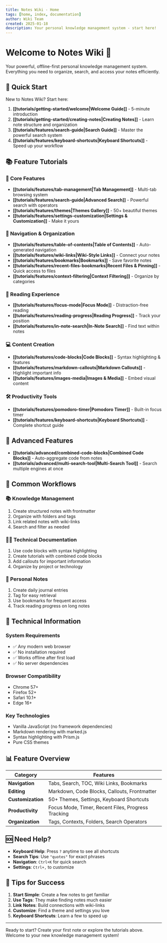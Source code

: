 ```yaml
---
title: Notes Wiki - Home
tags: [home, index, documentation]
author: Wiki Team
created: 2025-01-18
description: Your personal knowledge management system - start here!
---
```


# Welcome to Notes Wiki 🎉

Your powerful, offline-first personal knowledge management system. Everything you need to organize, search, and access your notes efficiently.

## 🚀 Quick Start

New to Notes Wiki? Start here:
1. **[[tutorials/getting-started/welcome|Welcome Guide]]** - 5-minute introduction
2. **[[tutorials/getting-started/creating-notes|Creating Notes]]** - Learn note structure and organization
3. **[[tutorials/features/search-guide|Search Guide]]** - Master the powerful search system
4. **[[tutorials/features/keyboard-shortcuts|Keyboard Shortcuts]]** - Speed up your workflow

## 📚 Feature Tutorials

### 📝 Core Features
- **[[tutorials/features/tab-management|Tab Management]]** - Multi-tab browsing system
- **[[tutorials/features/search-guide|Advanced Search]]** - Powerful search with operators
- **[[tutorials/features/themes|Themes Gallery]]** - 50+ beautiful themes
- **[[tutorials/features/settings-customization|Settings & Customization]]** - Make it yours

### 🧭 Navigation & Organization  
- **[[tutorials/features/table-of-contents|Table of Contents]]** - Auto-generated navigation
- **[[tutorials/features/wiki-links|Wiki-Style Links]]** - Connect your notes
- **[[tutorials/features/bookmarks|Bookmarks]]** - Save favorite notes
- **[[tutorials/features/recent-files-bookmarks|Recent Files & Pinning]]** - Quick access to files
- **[[tutorials/features/context-filtering|Context Filtering]]** - Organize by categories

### 📖 Reading Experience
- **[[tutorials/features/focus-mode|Focus Mode]]** - Distraction-free reading
- **[[tutorials/features/reading-progress|Reading Progress]]** - Track your position
- **[[tutorials/features/in-note-search|In-Note Search]]** - Find text within notes

### 💻 Content Creation
- **[[tutorials/features/code-blocks|Code Blocks]]** - Syntax highlighting & features
- **[[tutorials/features/markdown-callouts|Markdown Callouts]]** - Highlight important info
- **[[tutorials/features/images-media|Images & Media]]** - Embed visual content

### 🛠️ Productivity Tools
- **[[tutorials/features/pomodoro-timer|Pomodoro Timer]]** - Built-in focus timer
- **[[tutorials/features/keyboard-shortcuts|Keyboard Shortcuts]]** - Complete shortcut guide

## 🚀 Advanced Features

- **[[tutorials/advanced/combined-code-blocks|Combined Code Blocks]]** - Auto-aggregate code from notes
- **[[tutorials/advanced/multi-search-tool|Multi-Search Tool]]** - Search multiple engines at once

## 🎯 Common Workflows

### 📚 Knowledge Management
1. Create structured notes with frontmatter
2. Organize with folders and tags
3. Link related notes with wiki-links
4. Search and filter as needed

### 👨‍💻 Technical Documentation
1. Use code blocks with syntax highlighting
2. Create tutorials with combined code blocks
3. Add callouts for important information
4. Organize by project or technology

### 📝 Personal Notes
1. Create daily journal entries
2. Tag for easy retrieval
3. Use bookmarks for frequent access
4. Track reading progress on long notes

## 🔧 Technical Information

### System Requirements
- ✅ Any modern web browser
- ✅ No installation required
- ✅ Works offline after first load
- ✅ No server dependencies

### Browser Compatibility
- Chrome 57+
- Firefox 52+
- Safari 10.1+
- Edge 16+

### Key Technologies
- Vanilla JavaScript (no framework dependencies)
- Markdown rendering with marked.js
- Syntax highlighting with Prism.js
- Pure CSS themes

## 📊 Feature Overview

| Category | Features |
|----------|----------|
| **Navigation** | Tabs, Search, TOC, Wiki Links, Bookmarks |
| **Editing** | Markdown, Code Blocks, Callouts, Frontmatter |
| **Customization** | 50+ Themes, Settings, Keyboard Shortcuts |
| **Productivity** | Focus Mode, Timer, Recent Files, Progress Tracking |
| **Organization** | Tags, Contexts, Folders, Search Operators |

## 🆘 Need Help?

- **Keyboard Help**: Press `?` anytime to see all shortcuts
- **Search Tips**: Use `"quotes"` for exact phrases
- **Navigation**: `Ctrl+K` for quick search
- **Settings**: `Ctrl+,` to customize

## 🎉 Tips for Success

1. **Start Simple**: Create a few notes to get familiar
2. **Use Tags**: They make finding notes much easier
3. **Link Notes**: Build connections with wiki-links
4. **Customize**: Find a theme and settings you love
5. **Keyboard Shortcuts**: Learn a few to speed up

---

Ready to start? Create your first note or explore the tutorials above. Welcome to your new knowledge management system!
